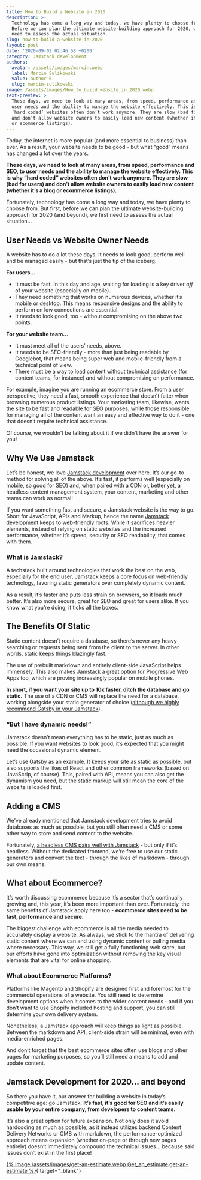 ```yaml
---
title: How to Build a Website in 2020
description: >-
  Technology has come a long way and today, we have plenty to choose from.
  Before we can plan the ultimate website-building approach for 2020, we first
  need to assess the actual situation.
slug: how-to-build-a-website-in-2020
layout: post
date: '2020-09-02 02:46:58 +0200'
category: Jamstack development
authors:
  avatar: /assets/images/marcin.webp
  label: Marcin Sulikowski
  value: author-6
  slug: marcin-sulikowski
image: /assets/images/How_to_build_website_in_2020.webp
text-preview: >
  These days, we need to look at many areas, from speed, performance and SEO, to
  user needs and the ability to manage the website effectively. This is why
  ‘hard coded’ websites often don’t work anymore. They are slow (bad for users)
  and don’t allow website owners to easily load new content (whether it’s a blog
  or ecommerce listings).
---
```

Today, the internet is more popular (and more essential to business) than ever. As a result, your website needs to be good - but what “good” means has changed a lot over the years.

**These days, we need to look at many areas, from speed, performance and SEO, to user needs and the ability to manage the website effectively. This is why “hard coded“ websites often don’t work anymore. They are slow (bad for users) and don’t allow website owners to easily load new content (whether it’s a blog or ecommerce listings).**

Fortunately, technology has come a long way and today, we have plenty to choose from. But first, before we can plan the ultimate website-building approach for 2020 (and beyond), we first need to assess the actual situation...

## User Needs vs Website Owner Needs

A website has to do a lot these days. It needs to look good, perform well and be managed easily - but that’s just the tip of the iceberg.

**For users...**

* It must be fast. In this day and age, waiting for loading is a key driver *off* of your website (especially on mobile).
* They need something that works on numerous devices, whether it’s mobile or desktop. This means responsive designs and the ability to perform on low connections are essential.
* It needs to look good, too - without compromising on the above two points.

**For your website team…**

* It must meet all of the users’ needs, above.
* It needs to be SEO-friendly - more than just being readable by Googlebot, that means being super web and mobile-friendly from a technical point of view.
* There must be a way to load content without technical assistance (for content teams, for instance) and without compromising on performance.

For example, imagine you are running an ecommerce store. From a user perspective, they need a fast, smooth experience that doesn’t falter when browsing numerous product listings. Your marketing team, likewise, wants the site to be fast and readable for SEO purposes, while those responsible for managing all of the content want an easy and effective way to do it - one that doesn’t require technical assistance.

Of course, we wouldn’t be talking about it if we didn’t have the answer for you!

## Why We Use Jamstack

Let’s be honest, we love [Jamstack development](https://naturaily.com/services/webdevelopment/jamstack) over here. It’s our go-to method for solving all of the above. It’s fast, it performs well (especially on mobile, so good for SEO) and, when paired with a CDN or, better yet, a headless content management system, your content, marketing and other teams can work as normal!

If you want something fast and secure, a Jamstack website is the way to go. Short for JavaScript, APIs and Markup, hence the name [Jamstack development](https://naturaily.com/services/webdevelopment/jamstack) keeps to web-friendly roots. While it sacrifices heavier elements, instead of relying on static websites and the increased performance, whether it’s speed, security or SEO readability, that comes with them.

### What is Jamstack?

A techstack built around technologies that work the best on the web, especially for the end user, Jamstack keeps a core focus on web-friendly technology, favoring static generators over completely dynamic content.

As a result, it’s faster and puts less strain on browsers, so it loads much better. It’s also more secure, great for SEO and great for users alike. If you know what you’re doing, it ticks all the boxes.

## The Benefits Of Static

Static content doesn’t require a database, so there’s never any heavy searching or requests being sent from the client to the server. In other words, static keeps things blazingly fast.

The use of prebuilt markdown and entirely client-side JavaScript helps immensely. This also makes Jamstack a great option for Progressive Web Apps too, which are proving increasingly popular on mobile phones.

**In short, if you want your site up to 10x faster, ditch the database and go static.** The use of a CDN or CMS will replace the need for a database, working alongside your static generator of choice ([although we highly recommend Gatsby in your Jamstack](https://naturaily.com/blog/why-you-should-consider-gatsby-js-for-your-jamstack-website)).

### “But I have dynamic needs!”

Jamstack doesn’t mean everything has to be static, just as much as possible. If you want websites to look good, it’s expected that you might need the occasional dynamic element.

Let’s use Gatsby as an example. It keeps your site as static as possible, but also supports the likes of React and other common frameworks (based on JavaScrip, of course). This, paired with API, means you can also get the dynamism you need, but the static markup will still mean the core of the website is loaded first.

## Adding a CMS

We’ve already mentioned that Jamstack development tries to avoid databases as much as possible, but you still often need a CMS or some other way to store and send content to the website.

Fortunately, [a headless CMS pairs well with Jamstack](https://naturaily.com/blog/comparison-of-15-headless-cms-for-jamstack-websites) - but only if it’s headless. Without the dedicated frontend, we’re free to use our static generators and convert the text - through the likes of markdown - through our own means.

## What about Ecommerce?

It’s worth discussing ecommerce because it’s a sector that’s continually growing and, this year, it’s been more important than ever. Fortunately, the same benefits of Jamstack apply here too - **ecommerce sites need to be fast, performance and secure**.

The biggest challenge with ecommerce is all the media needed to accurately display a website. As always, we stick to the mantra of delivering static content where we can and using dynamic content or pulling media where necessary. This way, we still get a fully functioning web store, but our efforts have gone into optimization without removing the key visual elements that are vital for online shopping.

### What about Ecommerce Platforms?

Platforms like Magento and Shopify are designed first and foremost for the commercial operations of a website. You still need to determine development options when it comes to the wider content needs - and if you don’t want to use Shopify included hosting and support, you can still determine your own delivery system.

Nonetheless, a Jamstack approach will keep things as light as possible. Between the markdown and API, client-side strain will be minimal, even with media-enriched pages.

And don’t forget that the best ecommerce sites often use blogs and other pages for marketing purposes, so you’ll still need a means to add and update content.

## Jamstack Development for 2020… and beyond

So there you have it, our answer for building a website in today’s competitive age: go Jamstack. **It’s fast, it’s good for SEO and it’s easily usable by your entire company, from developers to content teams.**

It’s also a great option for future expansion. Not only does it avoid hardcoding as much as possible, as it instead utilizes backend Content Delivery Networks or CMS with markdown, the performance-optimized approach means expansion (whether on-page or through new pages entirely) doesn’t immediately compound the technical issues… because said issues don’t exist in the first place!

[{% image /assets/images/get-an-estimate.webp Get_an_estimate get-an-estimate %}](https://naturaily.com/get-an-estimate){:target="_blank"}
